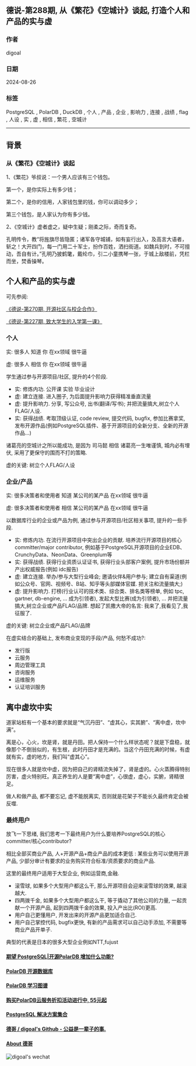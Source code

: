 ## 德说-第288期, 从《繁花》《空城计》谈起, 打造个人和产品的实与虚   
                                                                            
### 作者                                                
digoal                                                
                                                       
### 日期                                                     
2024-08-26                                                
                                                    
### 标签                                                  
PostgreSQL , PolarDB , DuckDB , 个人 , 产品 , 企业 , 影响力 , 连接 , 战绩 , flag , 人设 , 实 , 虚 , 相信 , 繁花 , 空城计       
                                                                           
----                                                    
                                                                  
## 背景    
  
### 从《繁花》《空城计》谈起    
1、《繁花》爷叔说：一个男人应该有三个钱包。  
  
第一个，是你实际上有多少钱；  
  
第二个，是你的信用，人家钱包里的钱，你可以调动多少；  
  
第三个钱包，是人家认为你有多少钱。  
  
2、《空城计》虚者虚之，疑中生疑；刚柔之际，奇而复奇。  
  
孔明传令，教“将旌旗尽皆隐匿；诸军各守城铺，如有妄行出入，及高言大语者，斩之！大开四门，每一门用二十军士，扮作百姓，洒扫街道。如魏兵到时，不可擅动，吾自有计。”孔明乃披鹤氅，戴纶巾，引二小童携琴一张，于城上敌楼前，凭栏而坐，焚香操琴。  
  
## 个人和产品的实与虚    
可先参阅:    
  
[《德说-第270期, 开源社区与校企合作》](../202311/20231130_07.md)    
  
[《德说-第227期, 致大学生的入学第一课》](../202305/20230513_01.md)    
  
### 个人  
实: 很多人 知道 你 在xx领域 很牛逼  
  
虚: 很多人 相信 你 在xx领域 很牛逼  
  
学生通过参与开源项目/社区, 提升的4个阶段.    
- 实: 修炼内功. 公开课 实验 毕业设计     
- 虚: 建立连接. 进入圈子, 为后面提升影响力获得精准垂直流量     
- 虚: 提升影响力. 分享, 写公众号, 出书(翻译/写书);  并把流量搞大,树立个人FLAG/人设.     
- 实: 获得战绩. 考取顶级认证, code review, 提交代码, bugfix, 参加比赛拿奖, 发布开源作品(例如PostgreSQL插件、基于开源项目的全新分支、全新的开源作品...)    
    
诸葛亮的空城计之所以能成功, 是因为 司马懿 相信 诸葛亮一生唯谨慎, 城内必有埋伏, 采用了更保守的围而不打的策略.    
    
虚的关键: 树立个人FLAG/人设    
  
### 企业/产品  
实: 很多决策者和使用者 知道 某公司的某产品 在xx领域 很牛逼  
  
虚: 很多决策者和使用者 相信 某公司的某产品 在xx领域 很牛逼  
  
以数据库行业的企业或产品为例, 通过参与开源项目/社区相关事项, 提升的一些手段.    
- 实: 修炼内功. 在流行开源项目中突出企业的贡献. 培养流行开源项目的核心committer/major contributor,  例如基于PostgreSQL开源项目的企业EDB、CrunchyData、NeonData、Greenplum等      
- 实: 获得战绩. 获得行业资质认证证书, 获得行业头部客户案例, 提升市场份额并产出权威报告(例如 idc报告)    
- 虚: 建立连接. 举办/参与大型行业峰会; 邀请伙伴&用户参与; 建立自有渠道(例如公众号、官网、视频号、B站、知乎等头部媒体官媒. 把关注和流量搞大;)       
- 虚: 提升影响力. 打榜(行业认可的技术类、综合类、排名类等榜单, 例如 tpc, gartner, db-engine, ... 成为引领者), 发起大型比赛(成为引领者), ... 并把流量搞大,树立企业或产品FLAG/品牌.   想起了凯撒大帝的名言: 我来了,我看见了,我征服了.     
  
虚的关键: 树立企业或产品FLAG/品牌    
  
在虚实结合的基础上, 发布商业变现的手段/产品, 何愁不成功?:     
- 发行版  
- 云服务  
- 周边管理工具  
- 咨询服务  
- 运维服务  
- 认证培训服务  
  
## 离中虚坎中实
道家站桩有一个基本的要求就是“气沉丹田”、“虚其心，实其腑”、“离中虚，坎中满”。   
   
离是心，心火，坎是肾，就是丹田。把人保持一个什么样状态呢？就是下盘稳，就像那个不倒翁似的，有生根，此时丹田才是充满的。当这个丹田充满的时候，有虚就有实，虚的地方，我们叫“虚其心”。    
   
现在很多人就是坎中虚，因为把自己的肾精流失掉了，肾是虚的。心火蒸腾得特别厉害，虚火特别旺。真正养生的人是要“离中虚”，心很虚，虚心，实腑，肾精很足。   
   
做人和做产品, 都不要忘记, 虚不能脱离实, 否则就是花架子不能长久最终肯定会被反噬.   
  
  
### 最终用户  
放飞一下思绪, 我们思考一下最终用户为什么要培养PostgreSQL的核心committer/核心contributor?      
  
相比全部买商业产品, 人+开源产品+商业产品的成本更低 : 某些业务可以使用开源产品, 少部分审计有要求的业务购买符合标准/资质要求的商业产品.    
  
这里的最终用户适用于大型企业, 例如运营商,金融.    
- 滚雪球, 如果多个大型用户都这么干, 那么开源项目会迎来滚雪球的效果, 越滚越大.    
- 四两拨千金, 如果多个大型用户都这么干, 等于撬动了其他公司的力量, 一起贡献一个开源产品, 起到四两拨千金的效果, 投入产出比(ROI)更高.    
- 用户自己更懂用户, 开发出来的开源产品更加适合自己.    
- 用户自己掌控代码, bugfix更快, 有新的产品需求可以自己动手添加, 不需要等商业产品开单子.  
  
典型的代表是日本的很多大型企业例如NTT,fujust    
  
  
  
#### [期望 PostgreSQL|开源PolarDB 增加什么功能?](https://github.com/digoal/blog/issues/76 "269ac3d1c492e938c0191101c7238216")
  
  
#### [PolarDB 开源数据库](https://openpolardb.com/home "57258f76c37864c6e6d23383d05714ea")
  
  
#### [PolarDB 学习图谱](https://www.aliyun.com/database/openpolardb/activity "8642f60e04ed0c814bf9cb9677976bd4")
  
  
#### [购买PolarDB云服务折扣活动进行中, 55元起](https://www.aliyun.com/activity/new/polardb-yunparter?userCode=bsb3t4al "e0495c413bedacabb75ff1e880be465a")
  
  
#### [PostgreSQL 解决方案集合](../201706/20170601_02.md "40cff096e9ed7122c512b35d8561d9c8")
  
  
#### [德哥 / digoal's Github - 公益是一辈子的事.](https://github.com/digoal/blog/blob/master/README.md "22709685feb7cab07d30f30387f0a9ae")
  
  
#### [About 德哥](https://github.com/digoal/blog/blob/master/me/readme.md "a37735981e7704886ffd590565582dd0")
  
  
![digoal's wechat](../pic/digoal_weixin.jpg "f7ad92eeba24523fd47a6e1a0e691b59")
  
